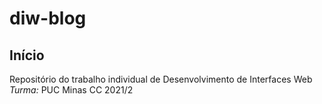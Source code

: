 # diw-blog

## Início
Repositório do trabalho individual de Desenvolvimento de Interfaces Web
*Turma:* PUC Minas CC 2021/2
